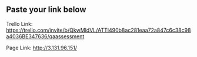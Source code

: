 ## Paste your link below
Trello Link:
https://trello.com/invite/b/QkwMldVL/ATTI490b8ac281eaa72a847c6c38c98a4036BE347636/qaassessment

Page Link:
http://3.131.96.151/